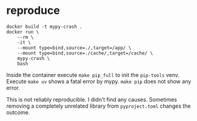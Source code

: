 # reproduce

```shell
docker build -t mypy-crash .
docker run \
    --rm \
    -it \
    --mount type=bind,source=./,target=/app/ \
    --mount type=bind,source=./cache/,target=/cache/ \
    mypy-crash \
    bash
```

Inside the container execute `make pip_full` to init the `pip-tools` venv.
Execute `make uv` shows a fatal error by mypy.
`make pip` does not show any error.

This is not reliably reproducible. I didn't find any causes.
Sometimes removing a completely unrelated library from `pyproject.toml` changes the outcome.
